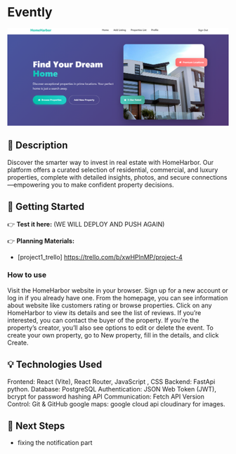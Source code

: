 # Evently 

![Game Screenshot](/public/image.png)

## 🧭 Description

Discover the smarter way to invest in real estate with HomeHarbor. Our platform offers a curated selection of residential, commercial, and luxury properties, complete with detailed insights, photos, and secure connections—empowering you to make confident property decisions.


## 🚀 Getting Started

👉 **Test it here:** (WE WILL DEPLOY AND PUSH AGAIN)

👉 **Planning Materials:**
- [project1_trello] https://trello.com/b/xwHPlnMP/project-4

### How to use
Visit the HomeHarbor website in your browser.
Sign up for a new account or log in if you already have one.
From the homepage, you can see information about website like customers rating or browse properties.
Click on any HomeHarbor to view its details and see the list of reviews.
If you’re interested, you can contact the buyer of the property.
If you’re the property’s creator, you’ll also see options to edit or delete the event.
To create your own property, go to New property, fill in the details, and click Create.

## 💡 Technologies Used

Frontend: React (Vite), React Router, JavaScript , CSS 
Backend: FastApi python.
Database: PostgreSQL
Authentication: JSON Web Token (JWT), bcrypt for password hashing
API Communication: Fetch API 
Version Control: Git & GitHub
google maps: google cloud api
cloudinary for images.

## 🚧 Next Steps

- fixing the notification part